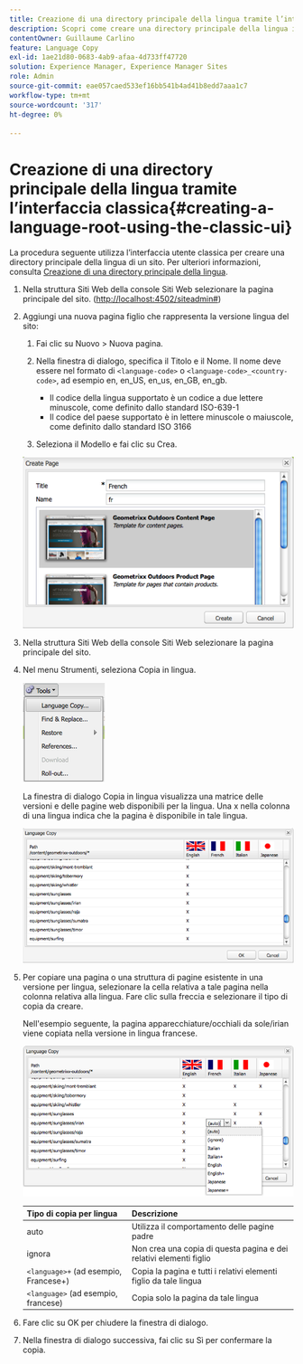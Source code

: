 ```yaml
---
title: Creazione di una directory principale della lingua tramite l’interfaccia classica
description: Scopri come creare una directory principale della lingua in Adobe Experience Manager utilizzando l’interfaccia classica.
contentOwner: Guillaume Carlino
feature: Language Copy
exl-id: 1ae21d80-0683-4ab9-afaa-4d733ff47720
solution: Experience Manager, Experience Manager Sites
role: Admin
source-git-commit: eae057caed533ef16bb541b4ad41b8edd7aaa1c7
workflow-type: tm+mt
source-wordcount: '317'
ht-degree: 0%

---
```


# Creazione di una directory principale della lingua tramite l’interfaccia classica{#creating-a-language-root-using-the-classic-ui}

La procedura seguente utilizza l’interfaccia utente classica per creare una directory principale della lingua di un sito. Per ulteriori informazioni, consulta [Creazione di una directory principale della lingua](/help/sites-administering/tc-prep.md#creating-a-language-root).

1. Nella struttura Siti Web della console Siti Web selezionare la pagina principale del sito. ([http://localhost:4502/siteadmin#](http://localhost:4502/siteadmin#))
1. Aggiungi una nuova pagina figlio che rappresenta la versione lingua del sito:

   1. Fai clic su Nuovo > Nuova pagina.
   1. Nella finestra di dialogo, specifica il Titolo e il Nome. Il nome deve essere nel formato di `<language-code>` o `<language-code>_<country-code>`, ad esempio en, en_US, en_us, en_GB, en_gb.

      * Il codice della lingua supportato è un codice a due lettere minuscole, come definito dallo standard ISO-639-1
      * Il codice del paese supportato è in lettere minuscole o maiuscole, come definito dallo standard ISO 3166

   1. Seleziona il Modello e fai clic su Crea.

   ![newsletter](assets/newpagefr.png)

1. Nella struttura Siti Web della console Siti Web selezionare la pagina principale del sito.
1. Nel menu Strumenti, seleziona Copia in lingua.

   ![toolslanguagecopy](assets/toolslanguagecopy.png)

   La finestra di dialogo Copia in lingua visualizza una matrice delle versioni e delle pagine web disponibili per la lingua. Una x nella colonna di una lingua indica che la pagina è disponibile in tale lingua.

   ![languagecopydialog](assets/languagecopydialog.png)

1. Per copiare una pagina o una struttura di pagine esistente in una versione per lingua, selezionare la cella relativa a tale pagina nella colonna relativa alla lingua. Fare clic sulla freccia e selezionare il tipo di copia da creare.

   Nell&#39;esempio seguente, la pagina apparecchiature/occhiali da sole/irian viene copiata nella versione in lingua francese.

   ![elenco a discesa languagecopydilogdown](assets/languagecopydilogdropdown.png)

   | Tipo di copia per lingua | Descrizione |
   |---|---|
   | auto | Utilizza il comportamento delle pagine padre |
   | ignora | Non crea una copia di questa pagina e dei relativi elementi figlio |
   | `<language>+` (ad esempio, Francese+) | Copia la pagina e tutti i relativi elementi figlio da tale lingua |
   | `<language>` (ad esempio, francese) | Copia solo la pagina da tale lingua |

1. Fare clic su OK per chiudere la finestra di dialogo.
1. Nella finestra di dialogo successiva, fai clic su Sì per confermare la copia.

